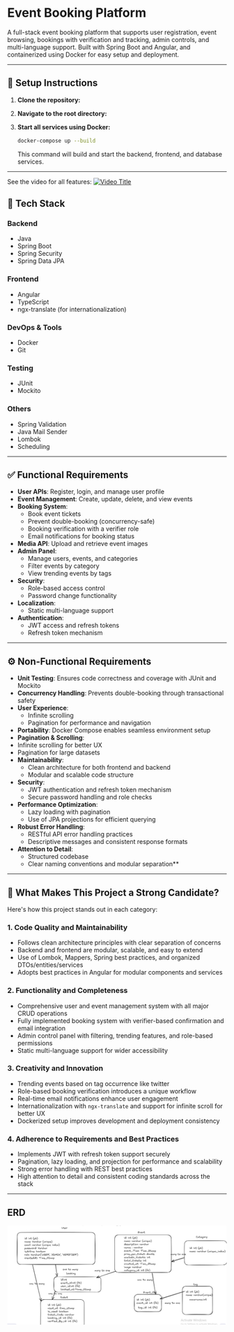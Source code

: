 
# Event Booking Platform

A full-stack event booking platform that supports user registration, event browsing, bookings with verification and tracking, admin controls, and multi-language support. Built with Spring Boot and Angular, and containerized using Docker for easy setup and deployment.

---

## 🚀 Setup Instructions

1. **Clone the repository:**



2. **Navigate to the root directory:**



3. **Start all services using Docker:**

   ```bash
   docker-compose up --build
   ```

   This command will build and start the backend, frontend, and database services.

---
See the video for all features: 
[![Video Title](https://img.youtube.com/vi/SYyeJgRqM0o/0.jpg)](https://www.youtube.com/watch?v=SYyeJgRqM0o)


## 🧰 Tech Stack

### Backend
- Java
- Spring Boot
- Spring Security
- Spring Data JPA

### Frontend
- Angular
- TypeScript
- ngx-translate (for internationalization)

### DevOps & Tools
- Docker
- Git

### Testing
- JUnit
- Mockito
### Others
- Spring Validation
- Java Mail Sender
- Lombok
- Scheduling

---

## ✅ Functional Requirements

- **User APIs**: Register, login, and manage user profile
- **Event Management**: Create, update, delete, and view events
- **Booking System**:
  - Book event tickets
  - Prevent double-booking (concurrency-safe)
  - Booking verification with a verifier role
  - Email notifications for booking status
- **Media API**: Upload and retrieve event images
- **Admin Panel**:
  - Manage users, events, and categories
  - Filter events by category
  - View trending events by tags
- **Security**:
  - Role-based access control
  - Password change functionality
- **Localization**:
  - Static multi-language support
- **Authentication**:
  - JWT access and refresh tokens
  - Refresh token mechanism


---

## ⚙️ Non-Functional Requirements

- **Unit Testing**: Ensures code correctness and coverage with JUnit and Mockito
- **Concurrency Handling**: Prevents double-booking through transactional safety
- **User Experience**:
  - Infinite scrolling
  - Pagination for performance and navigation
- **Portability**: Docker Compose enables seamless environment setup
-  **Pagination & Scrolling**:
  - Infinite scrolling for better UX
  - Pagination for large datasets
- **Maintainability**:
  - Clean architecture for both frontend and backend
  - Modular and scalable code structure
- **Security**:
  - JWT authentication and refresh token mechanism
  - Secure password handling and role checks
- **Performance Optimization**:
  - Lazy loading with pagination 
  - Use of JPA projections for efficient querying
- **Robust Error Handling**:
  - RESTful API error handling practices
  - Descriptive messages and consistent response formats
- **Attention to Detail**:
  - Structured codebase
  - Clear naming conventions and modular separation** 

---

## 🌟 What Makes This Project a Strong Candidate?

 Here's how this project stands out in each category:

### 1. Code Quality and Maintainability
- Follows clean architecture principles with clear separation of concerns
- Backend and frontend are modular, scalable, and easy to extend
- Use of Lombok, Mappers, Spring best practices, and organized DTOs/entities/services
- Adopts best practices in Angular for modular components and services

### 2. Functionality and Completeness
- Comprehensive user and event management system with all major CRUD operations
- Fully implemented booking system with verifier-based confirmation and email integration
- Admin control panel with filtering, trending features, and role-based permissions
- Static multi-language support for wider accessibility

### 3. Creativity and Innovation
- Trending events based on tag occurrence like twitter
- Role-based booking verification introduces a unique workflow
- Real-time email notifications enhance user engagement
- Internationalization with `ngx-translate` and support for infinite scroll for better UX
- Dockerized setup improves development and deployment consistency

### 4. Adherence to Requirements and Best Practices
- Implements JWT with refresh token support securely
- Pagination, lazy loading, and projection for performance and scalability
- Strong error handling with REST best practices
- High attention to detail and consistent coding standards across the stack

---

## ERD
<p align="center">
  <img src="./ERD.png" alt="ERD Diagram" width="600"/>
</p>

